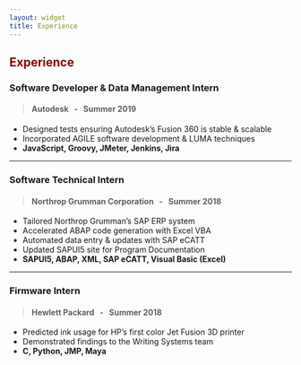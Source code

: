 ```yaml
---
layout: widget
title: Experience
---
```

## **<span style="color:#8b0000"> Experience </span>**

### Software Developer & Data Management Intern
> #### Autodesk &nbsp; - &nbsp; Summer 2019
- Designed tests ensuring Autodesk’s Fusion 360 is stable & scalable
- Incorporated AGILE software development & LUMA techniques
- **JavaScript, Groovy, JMeter, Jenkins, Jira**

---

### Software Technical Intern
> #### Northrop Grumman Corporation &nbsp; - &nbsp; Summer 2018
- Tailored Northrop Grumman’s SAP ERP system
- Accelerated ABAP code generation with Excel VBA
- Automated data entry & updates with SAP eCATT
- Updated SAPUI5 site for Program Documentation
- **SAPUI5, ABAP, XML, SAP eCATT, Visual Basic (Excel)**

---

### Firmware Intern
> #### Hewlett Packard 	&nbsp; - &nbsp;	Summer 2018
- Predicted ink usage for HP’s first color Jet Fusion 3D printer
- Demonstrated findings to the Writing Systems team
- **C, Python, JMP, Maya**